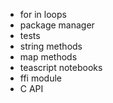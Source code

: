 - for in loops
- package manager
- tests
- string methods
- map methods
- teascript notebooks
- ffi module
- C API